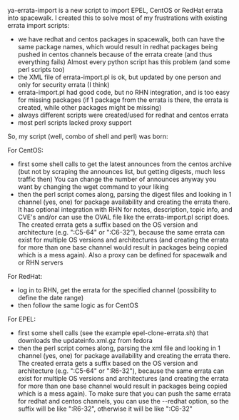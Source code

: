 ya-errata-import is a new script to import EPEL, CentOS or RedHat errata into
spacewalk. I created this to solve most of my frustrations with
existing errata import scripts:
- we have redhat and centos packages in spacewalk, both can have the same
  package names, which would result in redhat packages being pushed in centos
  channels because of the errata create (and thus everything fails)
  Almost every python script has this problem (and some perl scripts too)
- the XML file of errata-import.pl is ok, but updated by one person and only
  for security errata (I think)
- errata-import.pl had good code, but no RHN integration, and is too easy
  for missing packages (if 1 package from the errata is there, the errata is
  created, while other packages might be missing)
- always different scripts were created/used for redhat and centos errata
- most perl scripts lacked proxy support

So, my script (well, combo of shell and perl) was born:

For CentOS:
- first some shell calls to get the latest announces from the centos archive
  (but not by scraping the announces list, but getting digests, much less
  traffic then)
  You can change the number of announces anyway you want by changing the
  wget command to your liking
- then the perl script comes along, parsing the digest files and looking in 1
  channel (yes, one) for package availability and creating the errata there.
  It has optional integration with RHN for notes, description, topic info, and
  CVE's and/or can use the OVAL file like the errata-import.pl script does.
  The created errata gets a suffix based on the OS version and architecture
  (e.g. ":C5-64" or ":C6-32"), because the same errata can exist for multiple
  OS versions and architectures (and creating the errata for more than one
  base channel would result in packages being copied which is a mess again).
  Also a proxy can be defined for spacewalk and or RHN servers

For RedHat:
- log in to RHN, get the errata for the specified channel
  (possibility to define the date range)
- then follow the same logic as for CentOS

For EPEL:
- first some shell calls (see the example epel-clone-errata.sh) that downloads
  the updateinfo.xml.gz from fedora
- then the perl script comes along, parsing the xml file and looking in 1
  channel (yes, one) for package availability and creating the errata there.
  The created errata gets a suffix based on the OS version and architecture
  (e.g. ":C5-64" or ":R6-32"), because the same errata can exist for multiple
  OS versions and architectures (and creating the errata for more than one
  base channel would result in packages being copied which is a mess again).
  To make sure that you can push the same errata for redhat and centos channels,
  you can use the --redhat option, so the suffix will be like ":R6-32", otherwise
  it will be like ":C6-32"
